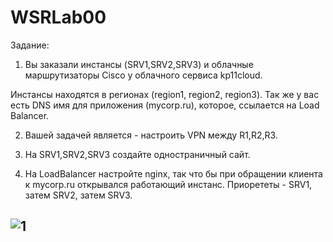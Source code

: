 # WSRLab00

Задание:

1. Вы заказали инстансы (SRV1,SRV2,SRV3) и облачные
маршрутизаторы Cisco у облачного сервиса kp11cloud.

Инстансы находятся в регионах (region1, region2, region3).
Так же у вас есть DNS имя для приложения (mycorp.ru),
которое, ссылается на Load Balancer.

2. Вашей задачей является - настроить VPN между
R1,R2,R3.

3. На SRV1,SRV2,SRV3 создайте одностраничный сайт.

4. На LoadBalancer настройте nginx, так что бы при
обращении клиента к mycorp.ru открывался работающий
инстанс. Приорететы - SRV1, затем SRV2, затем SRV3.

![1](https://user-images.githubusercontent.com/79700810/132322342-9c6db933-44b5-4372-a114-7c90af87af79.png)
--

